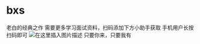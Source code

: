 # bxs
老白的经典之作
需要更多学习面试资料，扫码添加下方小助手获取
手机用户长按扫码即可
![在这里插入图片描述](https://img-blog.csdnimg.cn/20200616200038385.jpg?x-oss-process=image/watermark,type_ZmFuZ3poZW5naGVpdGk,shadow_10,text_aHR0cHM6Ly9ibG9nLmNzZG4ubmV0L3dlaXhpbl80Mjg2NDkwNQ==,size_16,color_FFFFFF,t_70)
只要你来，只要我有
